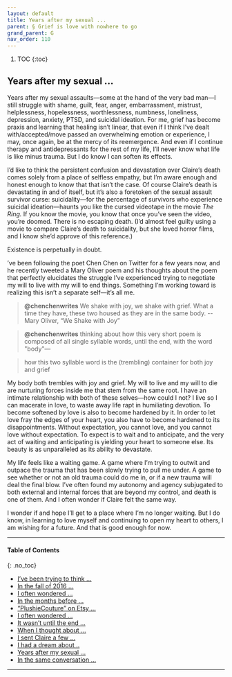 ```yaml
---
layout: default
title: Years after my sexual ...    
parent: § Grief is love with nowhere to go
grand_parent: G 
nav_order: 110 
---
```

<style>
.dont-break-out {
  /* These are technically the same, but use both */
  overflow-wrap: break-word;
  word-wrap: break-word;

     -ms-word-break: break-all;
  /* This is the dangerous one in WebKit, as it breaks things wherever */
  word-break: break-all;
  /* Instead use this non-standard one: */
  word-break: break-word;
}

.youtube-container {
    position: relative;
    width: 100%;
    height: 0;
    padding-bottom: 56.25%;
}
.youtube-video {
    position: absolute;
    top: 0;
    left: 0;
    width: 100%;
    height: 100%;
}

</style>

<div class="dont-break-out" markdown="1">

1. TOC
{:toc}

## Years after my sexual ... 

Years after my sexual assaults—some at the hand of the very bad man—I still struggle with shame, guilt, fear, anger, embarrassment, mistrust, helplessness, hopelessness, worthlessness, numbness, loneliness, depression, anxiety, PTSD, and suicidal ideation. For me, grief has become praxis and learning that healing isn’t linear, that even if I think I’ve dealt with/accepted/move passed an overwhelming emotion or experience, I may, once again, be at the mercy of its reemergence. And even if I continue therapy and antidepressants for the rest of my life, I’ll never know what life is like minus trauma. But I do know I can soften its effects.

I’d like to think the persistent confusion and devastation over Claire’s death comes solely from a place of selfless empathy, but I’m aware enough and honest enough to know that that isn’t the case. Of course Claire’s death is devastating in and of itself, but it’s also a foretoken of the sexual assault survivor curse: suicidality—for the percentage of survivors who experience suicidal ideation—haunts you like the cursed videotape in the movie *The Ring.* If you know the movie, you know that once you’ve seen the video, you’re doomed. There is no escaping death. (I’d almost feel guilty using a movie to compare Claire’s death to suicidality, but she loved horror films, and I know she’d approve of this reference.)

Existence is perpetually in doubt. 

’ve been following the poet Chen Chen on Twitter for a few years now, and he recently tweeted a Mary Oliver poem and his thoughts about the poem that perfectly elucidates the struggle I’ve experienced trying to negotiate my will to live with my will to end things. Something I’m working toward is realizing this isn’t a separate self—it’s all me.

> **@chenchenwrites** We shake with joy, we shake with grief. 
> What a time they have, these two 
> housed as they are in the same body. 
> --Mary Oliver, “We Shake with Joy” 

>**@chenchenwrites** thinking about how this very short poem is composed of all single syllable words, until the end, with the word "body"— 

>how this two syllable word is the (trembling) container for both joy and grief

My body both trembles with joy and grief. My will to live and my will to die are nurturing forces inside me that stem from the same root. I have an intimate relationship with both of these selves—how could I not? I live so I can macerate in love, to waste away life rapt in humiliating devotion. To become softened by love is also to become hardened by it. In order to let love fray the edges of your heart, you also have to become hardened to its disappointments. Without expectation, you cannot love, and you cannot love without expectation. To expect is to wait and to anticipate, and the very act of waiting and anticipating is yielding your heart to someone else. Its beauty is as unparalleled as its ability to devastate.

My life feels like a waiting game. A game where I’m trying to outwit and outpace the trauma that has been slowly trying to pull me under. A game to see whether or not an old trauma could do me in, or if a new trauma will deal the final blow. I’ve often found my autonomy and agency subjugated to both external and internal forces that are beyond my control, and death is one of them. And I often wonder if Claire felt the same way.

I wonder if and hope I’ll get to a place where I’m no longer waiting. But I do know, in learning to love myself and continuing to open my heart to others, I am wishing for a future. And that is good enough for now.

***

#### Table of Contents
{: .no_toc}

<ul><li> <a href="/docs/behavior/grief-is-love-with-nowhere-to-go-1/">I’ve been trying to think ...</a></li><li> <a href="/docs/behavior/grief-is-love-with-nowhere-to-go-2/">In the fall of 2016 ...</a></li><li> <a href="/docs/behavior/grief-is-love-with-nowhere-to-go-3/">I often wondered ...</a></li><li> <a href="/docs/behavior/grief-is-love-with-nowhere-to-go-4/">In the months before ...</a></li><li> <a href="/docs/behavior/grief-is-love-with-nowhere-to-go-5/">“PlushieCouture” on Etsy ...</a></li><li> <a href="/docs/behavior/grief-is-love-with-nowhere-to-go-6/">I often wondered ...</a></li><li> <a href="/docs/behavior/grief-is-love-with-nowhere-to-go-7/">It wasn’t until the end ...</a></li><li> <a href="/docs/behavior/grief-is-love-with-nowhere-to-go-8/">When I thought about ...</a></li><li> <a href="/docs/behavior/grief-is-love-with-nowhere-to-go-9/">I sent Claire a few ...</a></li><li> <a href="/docs/behavior/grief-is-love-with-nowhere-to-go-10/">I had a dream about ..</a></li><li> <a href="/docs/behavior/grief-is-love-with-nowhere-to-go-11/">Years after my sexual ...</a></li><li> <a href="/docs/behavior/grief-is-love-with-nowhere-to-go-12/">In the same conversation ...</a></li></ul>

***

</div>

